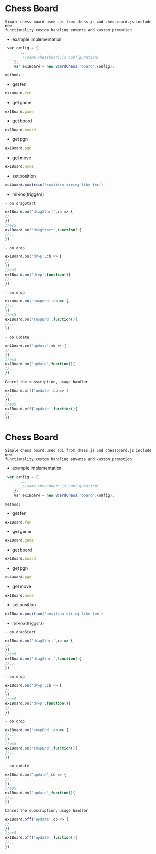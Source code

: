 # Chess Board 
```
Simple chess board used api from chess.js and chessboard.js include new
functionality custom handling envents and custom promotion
```

- example implementation
```js
 var config = {
       ...
        //same chessboard.js configurations
    };
    var ex1Board = new BoardChess('board',config);
```
`methods`
- get fen
```js
ex1Board.fen
```
- get game
```js
ex1Board.game
```
- get board
```js
ex1Board.board
```
- get pgn
```js
ex1Board.pgn
```
- get move
```js
ex1Board.move
```
- set position
```js
ex1Board.position('position string like fen')
```
- mixins(triggers)

`- on dragStart`
```js
ex1Board.on('dragStart',cb => {
//...
})
//es5
ex1Board.on('dragStart',function(){
//...
})
```
`- on drop`
```js
ex1Board.on('drop',cb => {
//...
})
//es5
ex1Board.on('drop',function(){
//...
})
```
`- on drop`
```js
ex1Board.on('snapEnd',cb => {
//...
})
//es5
ex1Board.on('snapEnd',function(){
//...
})
```
`- on update`
```js
ex1Board.on('update',cb => {
//...
})
//es5
ex1Board.on('update',function(){
//...
})
```

`Cancel the subscription, usage handler`

```js
ex1Board.off('update',cb => {
//...
})
//es5
ex1Board.off('update',function(){
//...
})
```
# Chess Board 
```
Simple chess board used api from chess.js and chessboard.js include new
functionality custom handling envents and custom promotion
```

- example implementation
```js
 var config = {
       ...
        //same chessboard.js configurations
    };
    var ex1Board = new BoardChess('board',config);
```
`methods`
- get fen
```js
ex1Board.fen
```
- get game
```js
ex1Board.game
```
- get board
```js
ex1Board.board
```
- get pgn
```js
ex1Board.pgn
```
- get move
```js
ex1Board.move
```
- set position
```js
ex1Board.position('position string like fen')
```
- mixins(triggers)

`- on dragStart`
```js
ex1Board.on('dragStart',cb => {
//...
})
//es5
ex1Board.on('dragStart',function(){
//...
})
```
`- on drop`
```js
ex1Board.on('drop',cb => {
//...
})
//es5
ex1Board.on('drop',function(){
//...
})
```
`- on drop`
```js
ex1Board.on('snapEnd',cb => {
//...
})
//es5
ex1Board.on('snapEnd',function(){
//...
})
```
`- on update`
```js
ex1Board.on('update',cb => {
//...
})
//es5
ex1Board.on('update',function(){
//...
})
```

`Cancel the subscription, usage handler`

```js
ex1Board.off('update',cb => {
//...
})
//es5
ex1Board.off('update',function(){
//...
})
```
